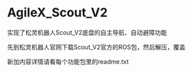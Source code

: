 # AgileX_Scout_V2
实现了松灵机器人Scout_V2底盘的自主导航、自动避障功能

先到松灵机器人官网下载Scout_V2官方的ROS包，然后解压，覆盖

新加内容详情请看每个功能包里的readme.txt
